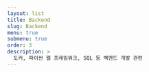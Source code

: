 ```yaml
---
layout: list
title: Backend
slug: Backend
menu: true
submenu: true
order: 3
description: >
  도커, 파이썬 웹 프레임워크, SQL 등 백엔드 개발 관련
---
```

